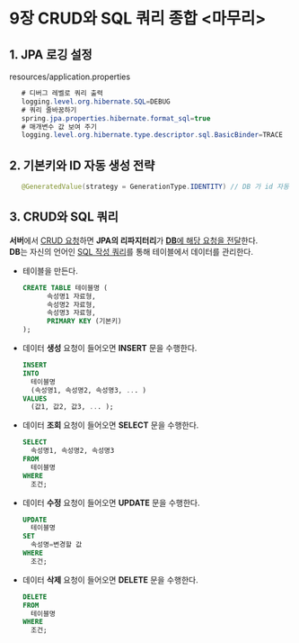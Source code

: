 # 9장 CRUD와 SQL 쿼리 종합 <마무리>


## 1. JPA 로깅 설정
   resources/application.properties 
```java
   # 디버그 레벨로 쿼리 출력
   logging.level.org.hibernate.SQL=DEBUG
   # 쿼리 줄바꿈하기
   spring.jpa.properties.hibernate.format_sql=true
   # 매개변수 값 보여 주기
   logging.level.org.hibernate.type.descriptor.sql.BasicBinder=TRACE
```

## 2. 기본키와 ID 자동 생성 전략
```java
   @GeneratedValue(strategy = GenerationType.IDENTITY) // DB 가 id 자동 생성
```

## 3. CRUD와 SQL 쿼리
**서버**에서 <u>CRUD 요청</u>하면 **JPA의 리파지터리**가 <u>**DB**에 해당 요청을 전달</u>한다.  
**DB**는 자신의 언어인 <u>SQL 작성 쿼리</u>를 통해 테이블에서 데이터를 관리한다.
- 테이블을 만든다.
  ``` sql
  CREATE TABLE 테이블명 (
        속성명1 자료형,
        속성명2 자료형,
        속성명3 자료형,
        PRIMARY KEY (기본키)
  );
  ```
- 데이터 **생성** 요청이 들어오면 **INSERT** 문을 수행한다.
  ```sql
  INSERT
  INTO
    테이블명
    (속성명1, 속성명2, 속성명3, ... )
  VALUES
    (값1, 값2, 값3, ... );
  ```
- 데이터 **조회** 요청이 들어오면 **SELECT** 문을 수행한다. 
  ```sql
  SELECT
    속성명1, 속성명2, 속성명3
  FROM
    테이블명
  WHERE
    조건;
  ```
- 데이터 **수정** 요청이 들어오면 **UPDATE** 문을 수행한다.  
  ```sql
  UPDATE
    테이블명
  SET
    속성명=변경할 값
  WHERE
    조건;
  ```
- 데이터 **삭제** 요청이 들어오면 **DELETE** 문을 수행한다.
  ```sql
  DELETE
  FROM
    테이블명
  WHERE
    조건;
  ```
